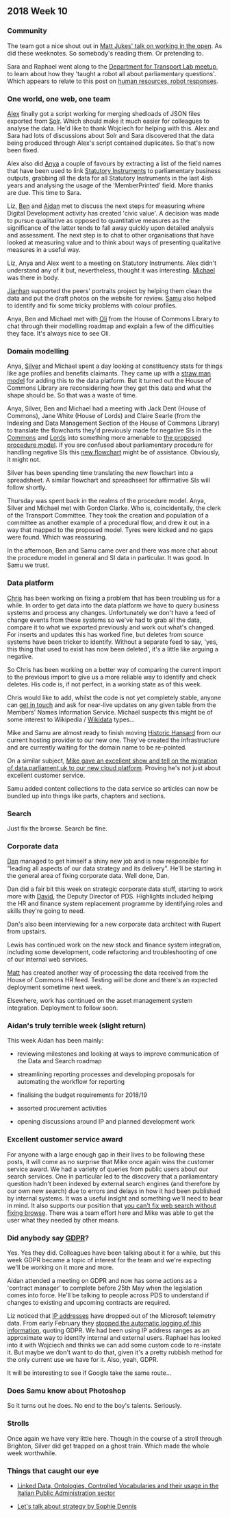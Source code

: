 ## 2018 Week 10

### Community

The team got a nice shout out in [Matt Jukes' talk on working in the open](https://twitter.com/jukesie/status/972078559455076352). As did these weeknotes. So somebody's reading them. Or pretending to.

Sara and Raphael went along to the [Department for Transport Lab meetup](https://www.eventbrite.co.uk/e/dft-lab-meetup-3-tips-for-building-an-artificial-intelligence-tickets-43662372331), to learn about how they 'taught a robot all about parliamentary questions'. Which appears to relate to this post on [human resources, robot responses](https://dftdigital.blog.gov.uk/2018/01/18/hr-chatbot-dft-lab/).

### One world, one web, one team

[Alex](https://twitter.com/alexedwardh) finally got a script working for merging shedloads of JSON files exported from [Solr](http://lucene.apache.org/solr/). Which should make it much easier for colleagues to analyse the data. He'd like to thank Wojciech for helping with this. Alex and Sara had lots of discussions about Solr and Sara discovered that the data being produced through Alex's script contained duplicates. So that's now been fixed.

Alex also did [Anya](https://twitter.com/bitten_) a couple of favours by extracting a list of the field names that have been used to link [Statutory Instruments](https://en.wikipedia.org/wiki/Statutory_instrument_(UK)) to parliamentary business outputs, grabbing all the data for all Statutory Instruments in the last 4ish years and analysing the usage of the 'MemberPrinted' field. More thanks are due. This time to Sara.

Liz, [Ben](https://twitter.com/benwoodhams) and [Aidan](https://twitter.com/aidan_morgan) met to discuss the next steps for measuring where Digital Development activity has created 'civic value'. A decision was made to pursue qualitative as opposed to quantitative measures as the significance of the latter tends to fall away quickly upon detailed analysis and assessment. The next step is to chat to other organisations that have looked at measuring value and to think about ways of presenting qualitative measures in a useful way.

Liz, Anya and Alex went to a meeting on Statutory Instruments. Alex didn't understand any of it but, nevertheless, thought it was interesting. [Michael](https://twitter.com/fantasticlife) was there in body.

[Jianhan](https://twitter.com/jianhanzhu) supported the peers' portraits project by helping them clean the data and put the draft photos on the website for review. [Samu](https://twitter.com/langsamu) also helped to identify and fix some tricky problems with colour profiles.

Anya, Ben and Michael met with [Oli](https://twitter.com/olihawkins) from the House of Commons Library to chat through their modelling roadmap and explain a few of the difficulties they face. It's always nice to see Oli.

### Domain modelling

Anya, [Silver](https://twitter.com/silveroliver) and Michael spent a day looking at constituency stats for things like age profiles and benefits claimants. They came up with a [straw man model](https://ukparliament.github.io/ontologies/stats-series/stats-series-ontology.html) for adding this to the data platform. But it turned out the House of Commons Library are reconsidering how they get this data and what the shape should be. So that was a waste of time.

Anya, Silver, Ben and Michael had a meeting with Jack Dent (House of Commons), Jane White (House of Lords) and Claire Searle (from the Indexing and Data Management Section of the House of Commons Library) to translate the flowcharts they'd previously made for negative SIs in the [Commons](https://github.com/ukparliament/domain-models/blob/master/SIs/flow-commons.pdf) and [Lords](https://github.com/ukparliament/domain-models/blob/master/SIs/flow-lords.pdf) into something more amenable to [the proposed procedure model](https://ukparliament.github.io/ontologies/procedure/procedure-ontology.html). If you are confused about parliamentary procedure for handling negative SIs this [new flowchart](https://github.com/ukparliament/ontologies/blob/master/procedure/sis/negative.pdf) might be of assistance. Obviously, it might not.

Silver has been spending time translating the new flowchart into a spreadsheet. A similar flowchart and spreadhseet for affirmative SIs will follow shortly.

Thursday was spent back in the realms of the procedure model. Anya, Silver and Michael met with Gordon Clarke. Who is, coincidentally, the clerk of the Transport Committee. They took the creation and population of a committee as another example of a procedural flow, and drew it out in a way that mapped to the proposed model. Tyres were kicked and no gaps were found. Which was reassuring.

In the afternoon, Ben and Samu came over and there was more chat about the procedure model in general and SI data in particular. It was good. In Samu we trust.

### Data platform

[Chris](https://twitter.com/chrisalcockdev) has been working on fixing a problem that has been troubling us for a while. In order to get data into the data platform we have to query business systems and process any changes. Unfortunately we don't have a feed of change events from these systems so we've had to grab all the data, compare it to what we exported previously and work out what's changed. For inserts and updates this has worked fine, but deletes from source systems have been tricker to identify. Without a separate feed to say, 'yes, this thing that used to exist has now been deleted', it's a little like arguing a negative.

So Chris has been working on a better way of comparing the current import to the previous import to give us a more reliable way to identify and check deletes. His code is, if not perfect, in a working state as of this week.

Chris would like to add, whilst the code is not yet completely stable, anyone can [get in touch](mailto:data@parliament.uk) and ask for near-live updates on any given table from the Members' Names Information Service. Michael suspects this might be of some interest to Wikipedia / [Wikidata](https://www.wikidata.org/wiki/Wikidata:Main_Page) types...

Mike and Samu are almost ready to finish moving [Historic Hansard](http://hansard.millbanksystems.com/) from our current hosting provider to our new one. They've created the infrastructure and are currently waiting for the domain name to be re-pointed.

On a similar subject, [Mike gave an excellent show and tell on the migration of data.parliament.uk to our new cloud platform](https://twitter.com/dasbarrett/status/971009968966111233). Proving he's not just about excellent customer service.

Samu added content collections to the data service so articles can now be bundled up into things like parts, chapters and sections.

### Search

Just fix the browse. Search be fine.

### Corporate data

[Dan](https://twitter.com/dasbarrett) managed to get himself a shiny new job and is now responsible for "leading all aspects of our data strategy and its delivery". He'll be starting in the general area of fixing corporate data. Well done, Dan.

Dan did a fair bit this week on strategic corporate data stuff, starting to work more with [David](https://twitter.com/SmithDavidM), the Deputy Director of PDS. Highlights included helping the HR and finance system replacement programme by identifying roles and skills they're going to need.

Dan's also been interviewing for a new corporate data architect with Rupert from upstairs.

Lewis has continued work on the new stock and finance system integration, including some development, code refactoring and troubleshooting of one of our internal web services.
 
[Matt](https://twitter.com/matiasgermanico) has created another way of processing the data received from the House of Commons HR feed. Testing will be done and there's an expected deployment sometime next week.

Elsewhere, work has continued on the asset management system integration. Deployment to follow soon.

### Aidan's truly terrible week (slight return)

This week Aidan has been mainly:

* reviewing milestones and looking at ways to improve communication of the Data and Search roadmap

* streamlining reporting processes and developing proposals for automating the workflow for reporting

* finalising the budget requirements for 2018/19

* assorted procurement activities

* opening discussions around IP and planned development work

### Excellent customer service award

For anyone with a large enough gap in their lives to be following these posts, it will come as no surprise that Mike once again wins the customer service award. We had a variety of queries from public users about our search services. One in particular led to the discovery that a parliamentary question hadn't been indexed by external search engines (and therefore by our own new search) due to errors and delays in how it had been published by internal systems. It was a useful insight and something we'll need to bear in mind. It also supports our position that [you can't fix web search without fixing browse](http://smethur.st/posts/176135866). There was a team effort here and Mike was able to get the user what they needed by other means.

### Did anybody say [GDPR](https://en.m.wikipedia.org/wiki/General_Data_Protection_Regulation)?

Yes. Yes they did. Colleagues have been talking about it for a while, but this week GDPR became a topic of interest for the team and we're expecting we'll be working on it more and more.

Aidan attended a meeting on GDPR and now has some actions as a 'contract manager' to complete before 25th May when the legislation comes into force. He'll be talking to people across PDS to understand if changes to existing and upcoming contracts are required.

Liz noticed that [IP addresses](https://en.wikipedia.org/wiki/IP_address) have dropped out of the Microsoft telemetry data. From early February they [stopped the automatic logging of this information](https://blogs.msdn.microsoft.com/applicationinsights-status/2018/02/01/all-octets-of-ip-address-will-be-set-to-zero/), quoting GDPR. We had been using IP address ranges as an approximate way to identify internal and external users. Raphael has looked into it with Wojciech and thinks we can add some custom code to re-instate it. But maybe we don't want to do that, given it's a pretty rubbish method for the only current use we have for it. Also, yeah, GDPR.

It will be interesting to see if Google take the same route...

### Does Samu know about Photoshop

So it turns out he does. No end to the boy's talents. Seriously.

### Strolls

Once again we have very little here. Though in the course of a stroll through Brighton, Silver did get trapped on a ghost train. Which made the whole week worthwhile.

### Things that caught our eye

* [Linked Data, Ontologies, Controlled Vocabularies and their usage in the Italian Public Administration sector](https://github.com/italia/daf-ontologie-vocabolari-controllati/blob/master/Presentazioni/LinkedDataItaly.pdf)

* [Let's talk about strategy by Sophie Dennis](https://www.slideshare.net/sophiedennis/lets-talk-about-strategy-extended-workshop-what-it-is-why-it-matters-and-how-to-do-it-well-sophie-dennis-90089444)